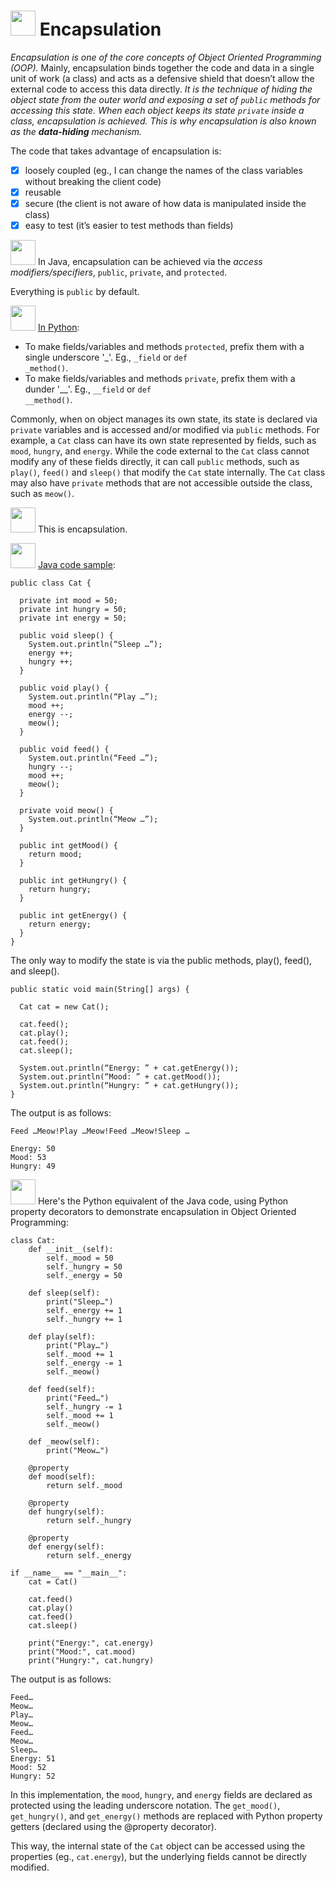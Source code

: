 # <img src="https://user-images.githubusercontent.com/70295997/217401037-a4b98acb-c52c-49b4-90ed-a44b27407ea2.png" width=40> Encapsulation

_Encapsulation is one of the core concepts of Object Oriented Programming (OOP)._ Mainly, encapsulation binds together the code and data in a single unit of work (a class) and acts as a defensive shield that doesn’t allow the external code to access this data directly. _It is the technique of hiding the object state from the outer world and exposing a set of <code>public</code> methods for accessing this state. When each object keeps its state <code>private</code> inside a class, encapsulation is achieved. This is why encapsulation is also known as the **data-hiding** mechanism._

The code that takes advantage of encapsulation is:
- [x] loosely coupled (eg., I can change the names of the class variables without breaking the client code)
- [x] reusable
- [x] secure (the client is not aware of how data is manipulated inside the class)
- [x] easy to test (it’s easier to test methods than fields)

<img src="https://user-images.githubusercontent.com/70295997/216810749-64a94f9b-00ad-4d5b-b112-2baa6157bb52.png" width=40> In Java, encapsulation can be achieved via the _access modifiers/specifiers_, <code>public</code>, <code>private</code>, and <code>protected</code>.

Everything is <code>public</code> by default. 

<img src="https://user-images.githubusercontent.com/70295997/216810799-021871c1-780a-484d-8634-690968fe9c05.png" width=40> [In Python](https://github.com/lana-20/encapsulation-python):
* To make fields/variables and methods <code>protected</code>, prefix them with a single underscore '_'. Eg., <code>_field</code> or <code>def _method()</code>. 
* To make fields/variables and methods <code>private</code>, prefix them with a dunder '__'. Eg., <code>__field</code> or <code>def __method()</code>.

Commonly, when on object manages its own state, its state is declared via <code>private</code> variables and is accessed and/or modified via <code>public</code> methods. For example, a <code>Cat</code> class can have its own state represented by fields, such as <code>mood</code>, <code>hungry</code>, and <code>energy</code>. While the code external to the <code>Cat</code> class cannot modify any of these fields directly, it can call <code>public</code> methods, such as <code>play()</code>, <code>feed()</code> and <code>sleep()</code> that modify the <code>Cat</code> state internally. The <code>Cat</code> class may also have <code>private</code> methods that are not accessible outside the class, such as <code>meow()</code>. 

<img src="https://user-images.githubusercontent.com/70295997/217401305-9cb67ac3-355c-443c-9318-0e5b9d3d64b1.png" width=40> This is encapsulation.

<img src="https://user-images.githubusercontent.com/70295997/216810749-64a94f9b-00ad-4d5b-b112-2baa6157bb52.png" width=40> [Java code sample](https://github.com/lana-20/oop-encapsulation/blob/main/java-class-cat):

    public class Cat {

      private int mood = 50;
      private int hungry = 50;
      private int energy = 50;

      public void sleep() {
        System.out.println(“Sleep …”);
        energy ++;
        hungry ++;
      }

      public void play() {
        System.out.println(“Play …”);
        mood ++;
        energy --;
        meow();
      }

      public void feed() {
        System.out.println(“Feed …”);
        hungry --;
        mood ++;
        meow();
      }

      private void meow() {
        System.out.println(“Meow …”);
      }

      public int getMood() {
        return mood;
      }

      public int getHungry() {
        return hungry;
      }

      public int getEnergy() {
        return energy;
      }
    }

The only way to modify the state is via the public methods, play(), feed(), and sleep().

    public static void main(String[] args) {

      Cat cat = new Cat();

      cat.feed();
      cat.play();
      cat.feed();
      cat.sleep();

      System.out.println(“Energy: ” + cat.getEnergy());
      System.out.println(“Mood: ” + cat.getMood());
      System.out.println(“Hungry: ” + cat.getHungry());
    }

The output is as follows:

    Feed …Meow!Play …Meow!Feed …Meow!Sleep …

    Energy: 50
    Mood: 53
    Hungry: 49

<img src="https://user-images.githubusercontent.com/70295997/216810799-021871c1-780a-484d-8634-690968fe9c05.png" width=40> Here's the Python equivalent of the Java code, using Python property decorators to demonstrate encapsulation in Object Oriented Programming:

    class Cat:
        def __init__(self):
            self._mood = 50
            self._hungry = 50
            self._energy = 50

        def sleep(self):
            print("Sleep…")
            self._energy += 1
            self._hungry += 1

        def play(self):
            print("Play…")
            self._mood += 1
            self._energy -= 1
            self._meow()

        def feed(self):
            print("Feed…")
            self._hungry -= 1
            self._mood += 1
            self._meow()

        def _meow(self):
            print("Meow…")

        @property
        def mood(self):
            return self._mood

        @property
        def hungry(self):
            return self._hungry

        @property
        def energy(self):
            return self._energy

    if __name__ == "__main__":
        cat = Cat()

        cat.feed()
        cat.play()
        cat.feed()
        cat.sleep()

        print("Energy:", cat.energy)
        print("Mood:", cat.mood)
        print("Hungry:", cat.hungry)

The output is as follows:

    Feed…
    Meow…
    Play…
    Meow…
    Feed…
    Meow…
    Sleep…
    Energy: 51
    Mood: 52
    Hungry: 52

In this implementation, the <code>mood</code>, <code>hungry</code>, and <code>energy</code> fields are declared as protected using the leading underscore notation. The <code>get_mood()</code>, <code>get_hungry()</code>, and <code>get_energy()</code> methods are replaced with Python property getters (declared using the @property decorator).

This way, the internal state of the <code>Cat</code> object can be accessed using the properties (eg., <code>cat.energy</code>), but the underlying fields cannot be directly modified.
